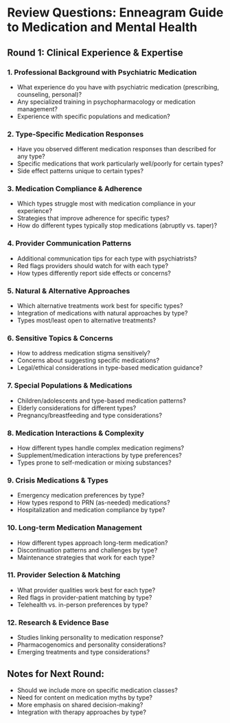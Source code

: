 # Review Questions: Enneagram Guide to Medication and Mental Health

## Round 1: Clinical Experience & Expertise

### 1. Professional Background with Psychiatric Medication

- What experience do you have with psychiatric medication (prescribing, counseling, personal)?
- Any specialized training in psychopharmacology or medication management?
- Experience with specific populations and medication?

### 2. Type-Specific Medication Responses

- Have you observed different medication responses than described for any type?
- Specific medications that work particularly well/poorly for certain types?
- Side effect patterns unique to certain types?

### 3. Medication Compliance & Adherence

- Which types struggle most with medication compliance in your experience?
- Strategies that improve adherence for specific types?
- How do different types typically stop medications (abruptly vs. taper)?

### 4. Provider Communication Patterns

- Additional communication tips for each type with psychiatrists?
- Red flags providers should watch for with each type?
- How types differently report side effects or concerns?

### 5. Natural & Alternative Approaches

- Which alternative treatments work best for specific types?
- Integration of medications with natural approaches by type?
- Types most/least open to alternative treatments?

### 6. Sensitive Topics & Concerns

- How to address medication stigma sensitively?
- Concerns about suggesting specific medications?
- Legal/ethical considerations in type-based medication guidance?

### 7. Special Populations & Medications

- Children/adolescents and type-based medication patterns?
- Elderly considerations for different types?
- Pregnancy/breastfeeding and type considerations?

### 8. Medication Interactions & Complexity

- How different types handle complex medication regimens?
- Supplement/medication interactions by type preferences?
- Types prone to self-medication or mixing substances?

### 9. Crisis Medications & Types

- Emergency medication preferences by type?
- How types respond to PRN (as-needed) medications?
- Hospitalization and medication compliance by type?

### 10. Long-term Medication Management

- How different types approach long-term medication?
- Discontinuation patterns and challenges by type?
- Maintenance strategies that work for each type?

### 11. Provider Selection & Matching

- What provider qualities work best for each type?
- Red flags in provider-patient matching by type?
- Telehealth vs. in-person preferences by type?

### 12. Research & Evidence Base

- Studies linking personality to medication response?
- Pharmacogenomics and personality considerations?
- Emerging treatments and type considerations?

## Notes for Next Round:

- Should we include more on specific medication classes?
- Need for content on medication myths by type?
- More emphasis on shared decision-making?
- Integration with therapy approaches by type?
